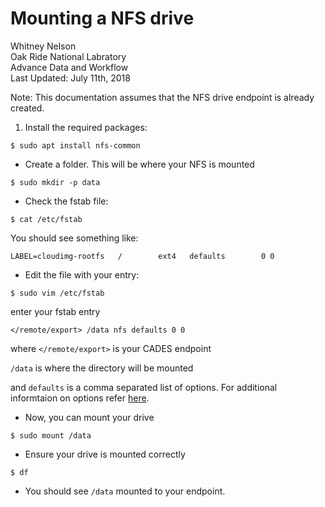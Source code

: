 # Mounting a NFS drive
Whitney Nelson <br>
Oak Ride National Labratory <br>
Advance Data and Workflow <br>
Last Updated: July 11th, 2018<br>

Note: This documentation assumes that the NFS drive endpoint is already created.

1.  Install the required packages:
```
$ sudo apt install nfs-common
```

* Create a folder. This will be where your NFS is mounted
```
$ sudo mkdir -p data
```

* Check the fstab file:
```
$ cat /etc/fstab
```
You should see something like:
```
LABEL=cloudimg-rootfs   /        ext4   defaults        0 0
```

* Edit the file with your entry:
```
$ sudo vim /etc/fstab
```
enter your fstab entry
```
</remote/export> /data nfs defaults 0 0
```
  where ``</remote/export>`` is your CADES endpoint

  ``/data`` is where the  directory will be mounted

   and `defaults` is a comma separated list of options. For additional informtaion on options refer [here](https://www.centos.org/docs/5/html/5.1/Deployment_Guide/s1-nfs-client-config-options.html).

* Now, you can mount your drive
```
$ sudo mount /data
```
* Ensure your drive is mounted correctly
```
$ df
```
* You should see `/data` mounted to your endpoint.
